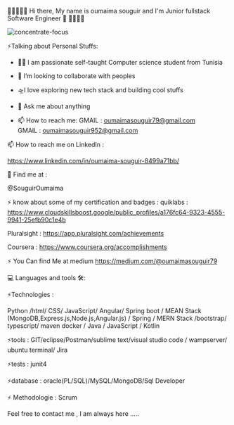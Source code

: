  👋👋👋👋👋 Hi there, My name is oumaima souguir and I'm Junior fullstack Software Engineer  👋 👋👋👋👋    
 
 
 ![concentrate-focus](https://user-images.githubusercontent.com/81293137/196886229-8cb169cd-45d6-41a6-81eb-0fa8d941a4fe.gif)

⚡️Talking about Personal Stuffs:

- 👩‍💻 I am passionate self-taught Computer science student from Tunisia
- 👯 I’m looking to collaborate with peoples
- 🛸I love exploring new tech stack and building cool stuffs
- 💬 Ask me about anything

- 📫 How to reach me:
  GMAIL : oumaimasouguir79@gmail.com  
  GMAIL : oumaimasouguir952@gmail.com  
  
 📫 How to reach me on LinkedIn : 
 
 https://www.linkedin.com/in/oumaima-souguir-8499a71bb/
 
 🙌 Find me at :

  @SouguirOumaima
  
 ⚡️ know about some of my certification and badges : 
  quiklabs :
  https://www.cloudskillsboost.google/public_profiles/a176fc64-9323-4555-9941-25efb90c1e4b
  
  Pluralsight :
  https://app.pluralsight.com/achievements 
  
  Coursera : 
  https://www.coursera.org/accomplishments
  
 ⚡️ You Can find Me at medium 
 https://medium.com/@oumaimasouguir79
 
 
 💻 Languages and tools 🛠️:
 
⚡️Technologies :

Python /html/ CSS/ JavaScript/ Angular/ Spring
boot  / MEAN Stack (MongoDB,Express.js,Node.js,Angular.js) / Spring / MERN Stack 
/bootstrap/ typescript/ maven
docker / Java / JavaScript / Kotlin

⚡️tools :
GIT/eclipse/Postman/sublime text/visual studio
code / wampserver/ ubuntu terminal/ Jira

⚡️tests : junit4 

⚡️database : 
oracle(PL/SQL)/MySQL/MongoDB/Sql Developer

⚡️ Methodologie : Scrum    
         

 
Feel free to contact me , I am always here .....

